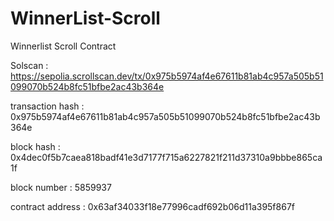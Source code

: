 # WinnerList-Scroll
Winnerlist Scroll Contract

Solscan : https://sepolia.scrollscan.dev/tx/0x975b5974af4e67611b81ab4c957a505b51099070b524b8fc51bfbe2ac43b364e

transaction hash : 0x975b5974af4e67611b81ab4c957a505b51099070b524b8fc51bfbe2ac43b364e

block hash : 0x4dec0f5b7caea818badf41e3d7177f715a6227821f211d37310a9bbbe865ca1f

block number	: 5859937

contract address	: 0x63af34033f18e77996cadf692b06d11a395f867f
